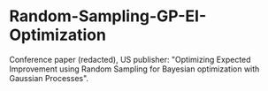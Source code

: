 # Random-Sampling-GP-EI-Optimization
Conference paper (redacted), US publisher: "Optimizing Expected Improvement using Random Sampling for Bayesian optimization with Gaussian Processes".
